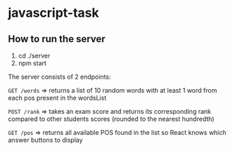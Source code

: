 # javascript-task

## How to run the server
1. cd ./server
2. npm start

The server consists of 2 endpoints:

`GET /words` => returns a list of 10 random words with at least 1 word from each pos present in the wordsList

`POST /rank` => takes an exam score and returns its corresponding rank compared to other students scores (rounded to the nearest hundredth) 

`GET /pos` => returns all available POS found in the list so React knows which answer buttons to display